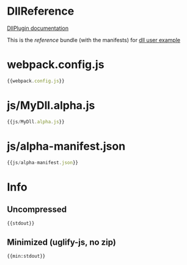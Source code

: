 # DllReference

[DllPlugin documentation](https://webpack.js.org/plugins/dll-plugin)

This is the _reference_ bundle (with the manifests) for [dll user example](https://github.com/webpack/webpack/tree/master/examples/dll-user)


# webpack.config.js

``` javascript
{{webpack.config.js}}
```

# js/MyDll.alpha.js

``` javascript
{{js/MyDll.alpha.js}}
```

# js/alpha-manifest.json

``` javascript
{{js/alpha-manifest.json}}
```

# Info

## Uncompressed

```
{{stdout}}
```

## Minimized (uglify-js, no zip)

```
{{min:stdout}}
```

